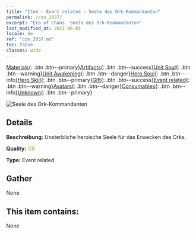 ```yaml
---
title: "Item - Event related - Seele des Ork-Kommandanten"
permalink: /con_2037/
excerpt: "Era of Chaos  Seele des Ork-Kommandanten"
last_modified_at: 2021-06-03
locale: de
ref: "con_2037.md"
toc: false
classes: wide
---
```

 [Materials](/ItemsDE/){: .btn .btn--primary}[Artifacts](/ItemsDE/Artifacts/){: .btn .btn--success}[Unit Soul](/ItemsDE/UnitSoul/){: .btn .btn--warning}[Unit Awakening](/ItemsDE/UnitAwakening/){: .btn .btn--danger}[Hero Soul](/ItemsDE/HeroSoul/){: .btn .btn--info}[Hero Skill](/ItemsDE/HeroSkill/){: .btn .btn--primary}[Gift](/ItemsDE/Gift/){: .btn .btn--success}[Event related](/ItemsDE/Events/){: .btn .btn--warning}[Avatars](/ItemsDE/Avatars/){: .btn .btn--danger}[Consumables](/ItemsDE/Consumables/){: .btn .btn--info}[Unknown](/ItemsDE/Unknown/){: .btn .btn--primary}

 ![Seele des Ork-Kommandanten](/images/t/juexing_403.jpg)

## Details
 **Beschreibung:** Unsterbliche heroische Seele für das Erwecken des Orks.

 **Quality:** <span style="color: #FF8C00">OK</span>

 **Type:** Event related

## Gather

  None

## This item contains:

  None

